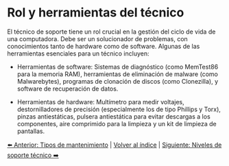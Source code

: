 # Rol y herramientas del técnico
El técnico de soporte tiene un rol crucial en la gestión del ciclo de vida de una computadora. Debe ser un solucionador de problemas, con conocimientos tanto de hardware como de software.
Algunas de las herramientas esenciales para un técnico incluyen:

- Herramientas de software: Sistemas de diagnóstico (como MemTest86 para la memoria RAM), herramientas de eliminación de malware (como Malwarebytes), programas de clonación de discos (como Clonezilla), y software de recuperación de datos.

- Herramientas de hardware: Multímetro para medir voltajes, destornilladores de precisión (especialmente los de tipo Phillips y Torx), pinzas antiestáticas, pulsera antiestática para evitar descargas a los componentes, aire comprimido para la limpieza y un kit de limpieza de pantallas.

[⬅️ Anterior: Tipos de mantenimiento](TiposDeMantenimiento.md) | [Volver al índice](../TablaDeContenidos.md) | [Siguiente: Niveles de soporte técnico ➡️](NivelesSoporte.md)
